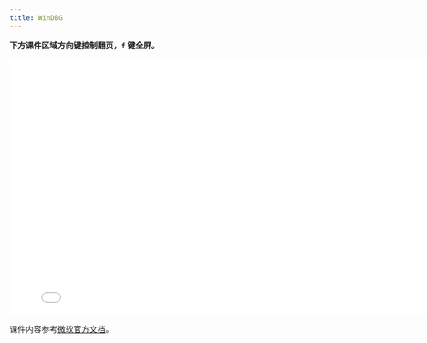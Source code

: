 ```yaml
---
title: WinDBG
---
```


**下方课件区域方向键控制翻页，`f` 键全屏。**

<iframe src="./slideshow.html" frameborder=0 width=800 height=450></iframe>

课件内容参考[微软官方文档](https://docs.microsoft.com/zh-cn/windows-hardware/drivers/debugger/)。
